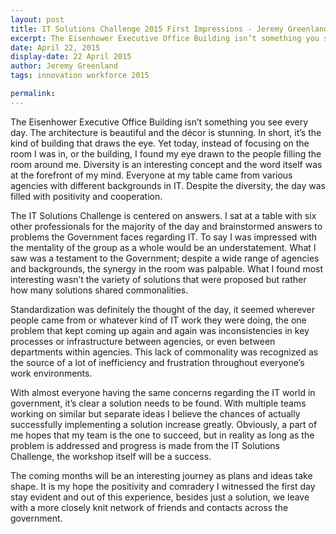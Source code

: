 ```yaml
---
layout: post
title: IT Solutions Challenge 2015 First Impressions - Jeremy Greenland
excerpt: The Eisenhower Executive Office Building isn’t something you see every day. The architecture is beautiful and the décor is stunning. In short, it’s the kind of building that draws the eye.
date: April 22, 2015
display-date: 22 April 2015
author: Jeremy Greenland
tags: innovation workforce 2015

permalink: 
---
```

The Eisenhower Executive Office Building isn’t something you see every day. The architecture is beautiful and the décor is stunning. In short, it’s the kind of building that draws the eye. Yet today, instead of focusing on the room I was in, or the building, I found my eye drawn to the people filling the room around me. Diversity is an interesting concept and the word itself was at the forefront of my mind. Everyone at my table came from various agencies with different backgrounds in IT. Despite the diversity, the day was filled with positivity and cooperation.

The IT Solutions Challenge is centered on answers. I sat at a table with six other professionals for the majority of the day and brainstormed answers to problems the Government faces regarding IT. To say I was impressed with the mentality of the group as a whole would be an understatement. What I saw was a testament to the Government; despite a wide range of agencies and backgrounds, the synergy in the room was palpable. What I found most interesting wasn’t the variety of solutions that were proposed but rather how many solutions shared commonalities.

Standardization was definitely the thought of the day, it seemed wherever people came from or whatever kind of IT work they were doing, the one problem that kept coming up again and again was inconsistencies in key processes or infrastructure between agencies, or even between departments within agencies. This lack of commonality was recognized as the source of a lot of inefficiency and frustration throughout everyone’s work environments.

With almost everyone having the same concerns regarding the IT world in government, it’s clear a solution needs to be found. With multiple teams working on similar but separate ideas I believe the chances of actually successfully implementing a solution increase greatly. Obviously, a part of me hopes that my team is the one to succeed, but in reality as long as the problem is addressed and progress is made from the IT Solutions Challenge, the workshop itself will be a success.

The coming months will be an interesting journey as plans and ideas take shape. It is my hope the positivity and comradery I witnessed the first day stay evident and out of this experience, besides just a solution, we leave with a more closely knit network of friends and contacts across the government.
